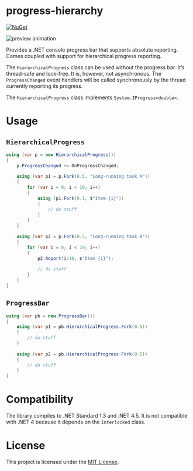 # progress-hierarchy

[![NuGet](https://img.shields.io/nuget/v/ConsoleProgressBar.svg)](https://www.nuget.org/packages/ConsoleProgressBar/)

![preview animation](.img/progressbar.gif)

Provides a .NET console progress bar that supports absolute reporting. Comes coupled with support for hierarchical progress reporting.

The `HierarchicalProgress` class can be used without the progress bar. It’s thread-safe and lock-free. It is, however, not asynchronous. The `ProgressChanged` event handlers will be called synchronously by the thread currently reporting its progress.

The `HierarchicalProgress` class implements `System.IProgress<double>`.

# Usage

## `HierarchicalProgress`

```C#
using (var p = new HierarchicalProgress())
{
    p.ProgressChanged += OnProgressChanged;
    
    using (var p1 = p.Fork(0.5, "Long-running task A"))
    {
        for (var i = 0; i < 10; i++)
        {
            using (p1.Fork(0.1, $"Item {i}"))
            {
                // do stuff
            }
        }
    }
    
    using (var p2 = p.Fork(0.5, "Long-running task B"))
    {
        for (var i = 0; i < 10; i++)
        {
            p2.Report(i/10, $"Item {i}");
            
            // do stuff
        }
    }
}
```

## `ProgressBar`

```C#
using (var pb = new ProgressBar())
{
    using (var p1 = pb.HierarchicalProgress.Fork(0.5))
    {
        // do stuff
    }
    
    using (var p2 = pb.HierarchicalProgress.Fork(0.5))
    {
        // do stuff
    }
}
```
# Compatibility

The library compiles to .NET Standard 1.3 and .NET 4.5. It is not compatible with .NET 4 because it depends on the `Interlocked` class.

# License

This project is licensed under the [MIT License](LICENSE).